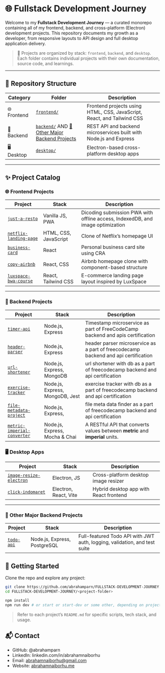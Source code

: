 # 🌐 Fullstack Development Journey

Welcome to my **Fullstack Development Journey** — a curated monorepo containing all of my frontend, backend, and cross-platform (Electron) development projects. This repository documents my growth as a developer, from responsive layouts to API design and full desktop application delivery.

> 🧠 Projects are organized by stack: `frontend`, `backend`, and `desktop`. Each folder contains individual projects with their own documentation, source code, and learnings.

---

## 📁 Repository Structure

| Category    | Folder                                                                                          | Description                                                            |
| ----------- | ----------------------------------------------------------------------------------------------- | ---------------------------------------------------------------------- |
| 🌐 Frontend | [`frontend/`](./frontend)                                                                       | Frontend projects using HTML, CSS, JavaScript, React, and Tailwind CSS |
| 🔧 Backend  | [`backend/`](./backend) AND [🧱 Other Major Backend Projects](#🧱-other-major-backend-projects) | REST API and backend microservices built with Node.js and Express      |
| 🖥️ Desktop  | [`desktop/`](./desktop)                                                                         | Electron-based cross-platform desktop apps                             |

---

## ✨ Project Catalog

### 🌐 Frontend Projects

| Project                                                   | Stack                 | Description                                                                    |
| --------------------------------------------------------- | --------------------- | ------------------------------------------------------------------------------ |
| [`just-a-resto`](./frontend/just-a-resto)                 | Vanilla JS, PWA       | Dicoding submission PWA with offline access, IndexedDB, and image optimization |
| [`netflix-landing-page`](./frontend/netflix-landing-page) | HTML, CSS, JavaScript | Clone of Netflix’s homepage UI                                                 |
| [`business-card`](./frontend/business-card)               | React                 | Personal business card site using CRA                                          |
| [`copy-airbnb`](./frontend/copy-airbnb)                   | React, CSS            | Airbnb homepage clone with component-based structure                           |
| [`luxspace-bwa-course`](./frontend/luxspace-bwa-course)   | React, Tailwind CSS   | E-commerce landing page layout inspired by LuxSpace                            |

---

### 🔧 Backend Projects

| Project                                                            | Stack                           | Description                                                                        |
| ------------------------------------------------------------------ | ------------------------------- | ---------------------------------------------------------------------------------- |
| [`timer-api`](./backend/timer-api)                                 | Node.js, Express                | Timestamp microservice as part of FreeCodeCamp backend and apis certification      |
| [`header-parser`](./backend/header-parser)                         | Node.js, Express                | header parser microservice as a part of freecodecamp backend and api certification |
| [`url-shortener`](./backend/url-shortener)                         | Node.js, Express, MongoDB       | url shortener with db as a part of freecodecamp backend and api certification      |
| [`exercise-tracker`](./backend/exercise-tracker)                   | Node.js, Express, MongoDB, Jest | exercise tracker with db as a part of freecodecamp backend and api certification   |
| [`file-metadata-project`](./backend/exercfile-metadata-project)    | Node.js, Express,               | file meta data finder as a part of freecodecamp backend and api certification      |
| [`metric-imperial-converter`](./backend/metric-imperial-converter) | Node.js, Express, Mocha & Chai  | A RESTful API that converts values between **metric** and **imperial** units.      |

### 🖥️ Desktop Apps

| Project                                                    | Stack                 | Description                            |
| ---------------------------------------------------------- | --------------------- | -------------------------------------- |
| [`image-resize-electron`](./desktop/image-resize-electron) | Electron, JS          | Cross-platform desktop image resizer   |
| [`click-indomaret`](./desktop/click-indomaret)             | Electron, React, Vite | Hybrid desktop app with React frontend |

---

### 🧱 Other Major Backend Projects

| Project                                               | Stack                        | Description                                                               |
| ----------------------------------------------------- | ---------------------------- | ------------------------------------------------------------------------- |
| [`todo-api`](https://github.com/abrahamparn/todo-api) | Node.js, Express, PostgreSQL | Full-featured Todo API with JWT auth, logging, validation, and test suite |

## 🚀 Getting Started

Clone the repo and explore any project:

```bash
git clone https://github.com/abrahamparn/FULLSTACK-DEVELOPMENT-JOURNEY.git
cd FULLSTACK-DEVELOPMENT-JOURNEY/<project-folder>

npm install
npm run dev # or start or start-dev or some other, depending on project
```

> Refer to each project’s `README.md` for specific scripts, tech stack, and usage.

## 📬 Contact

- GitHub: @abrahamparn
- LinkedIn: linkedin.com/in/abrahamnaiborhu
- Email: abrahamnaiborhu@gmail.com
- Website: [abrahamnaiborhu.me](https://abrahamnaiborhu.me)
